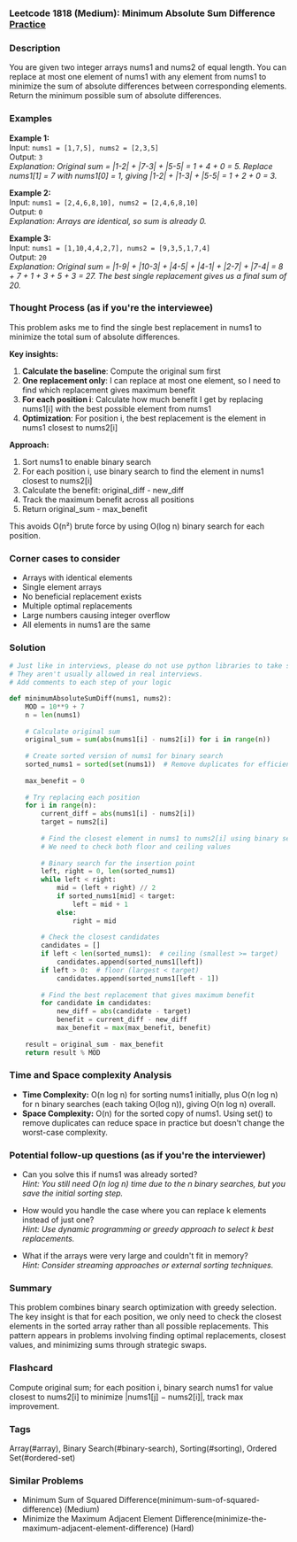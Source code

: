 ### Leetcode 1818 (Medium): Minimum Absolute Sum Difference [Practice](https://leetcode.com/problems/minimum-absolute-sum-difference)

### Description  
You are given two integer arrays nums1 and nums2 of equal length. You can replace at most one element of nums1 with any element from nums1 to minimize the sum of absolute differences between corresponding elements. Return the minimum possible sum of absolute differences.

### Examples  

**Example 1:**  
Input: `nums1 = [1,7,5], nums2 = [2,3,5]`  
Output: `3`  
*Explanation: Original sum = |1-2| + |7-3| + |5-5| = 1 + 4 + 0 = 5. Replace nums1[1] = 7 with nums1[0] = 1, giving |1-2| + |1-3| + |5-5| = 1 + 2 + 0 = 3.*

**Example 2:**  
Input: `nums1 = [2,4,6,8,10], nums2 = [2,4,6,8,10]`  
Output: `0`  
*Explanation: Arrays are identical, so sum is already 0.*

**Example 3:**  
Input: `nums1 = [1,10,4,4,2,7], nums2 = [9,3,5,1,7,4]`  
Output: `20`  
*Explanation: Original sum = |1-9| + |10-3| + |4-5| + |4-1| + |2-7| + |7-4| = 8 + 7 + 1 + 3 + 5 + 3 = 27. The best single replacement gives us a final sum of 20.*

### Thought Process (as if you're the interviewee)  
This problem asks me to find the single best replacement in nums1 to minimize the total sum of absolute differences.

**Key insights:**
1. **Calculate the baseline**: Compute the original sum first
2. **One replacement only**: I can replace at most one element, so I need to find which replacement gives maximum benefit
3. **For each position i**: Calculate how much benefit I get by replacing nums1[i] with the best possible element from nums1
4. **Optimization**: For position i, the best replacement is the element in nums1 closest to nums2[i]

**Approach:**
1. Sort nums1 to enable binary search
2. For each position i, use binary search to find the element in nums1 closest to nums2[i]  
3. Calculate the benefit: original_diff - new_diff
4. Track the maximum benefit across all positions
5. Return original_sum - max_benefit

This avoids O(n²) brute force by using O(log n) binary search for each position.

### Corner cases to consider  
- Arrays with identical elements
- Single element arrays
- No beneficial replacement exists
- Multiple optimal replacements
- Large numbers causing integer overflow
- All elements in nums1 are the same

### Solution

```python
# Just like in interviews, please do not use python libraries to take shortcuts.
# They aren't usually allowed in real interviews.
# Add comments to each step of your logic

def minimumAbsoluteSumDiff(nums1, nums2):
    MOD = 10**9 + 7
    n = len(nums1)
    
    # Calculate original sum
    original_sum = sum(abs(nums1[i] - nums2[i]) for i in range(n))
    
    # Create sorted version of nums1 for binary search
    sorted_nums1 = sorted(set(nums1))  # Remove duplicates for efficiency
    
    max_benefit = 0
    
    # Try replacing each position
    for i in range(n):
        current_diff = abs(nums1[i] - nums2[i])
        target = nums2[i]
        
        # Find the closest element in nums1 to nums2[i] using binary search
        # We need to check both floor and ceiling values
        
        # Binary search for the insertion point
        left, right = 0, len(sorted_nums1)
        while left < right:
            mid = (left + right) // 2
            if sorted_nums1[mid] < target:
                left = mid + 1
            else:
                right = mid
        
        # Check the closest candidates
        candidates = []
        if left < len(sorted_nums1):  # ceiling (smallest >= target)
            candidates.append(sorted_nums1[left])
        if left > 0:  # floor (largest < target)
            candidates.append(sorted_nums1[left - 1])
        
        # Find the best replacement that gives maximum benefit
        for candidate in candidates:
            new_diff = abs(candidate - target)
            benefit = current_diff - new_diff
            max_benefit = max(max_benefit, benefit)
    
    result = original_sum - max_benefit
    return result % MOD
```

### Time and Space complexity Analysis  

- **Time Complexity:** O(n log n) for sorting nums1 initially, plus O(n log n) for n binary searches (each taking O(log n)), giving O(n log n) overall.
- **Space Complexity:** O(n) for the sorted copy of nums1. Using set() to remove duplicates can reduce space in practice but doesn't change the worst-case complexity.

### Potential follow-up questions (as if you're the interviewer)  

- Can you solve this if nums1 was already sorted?  
  *Hint: You still need O(n log n) time due to the n binary searches, but you save the initial sorting step.*

- How would you handle the case where you can replace k elements instead of just one?  
  *Hint: Use dynamic programming or greedy approach to select k best replacements.*

- What if the arrays were very large and couldn't fit in memory?  
  *Hint: Consider streaming approaches or external sorting techniques.*

### Summary
This problem combines binary search optimization with greedy selection. The key insight is that for each position, we only need to check the closest elements in the sorted array rather than all possible replacements. This pattern appears in problems involving finding optimal replacements, closest values, and minimizing sums through strategic swaps.


### Flashcard
Compute original sum; for each position i, binary search nums1 for value closest to nums2[i] to minimize |nums1[j] − nums2[i]|, track max improvement.

### Tags
Array(#array), Binary Search(#binary-search), Sorting(#sorting), Ordered Set(#ordered-set)

### Similar Problems
- Minimum Sum of Squared Difference(minimum-sum-of-squared-difference) (Medium)
- Minimize the Maximum Adjacent Element Difference(minimize-the-maximum-adjacent-element-difference) (Hard)